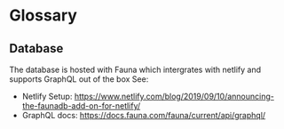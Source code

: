# Glossary

## Database

The database is hosted with Fauna which intergrates with netlify and supports GraphQL out of the box
See:

- Netlify Setup: https://www.netlify.com/blog/2019/09/10/announcing-the-faunadb-add-on-for-netlify/
- GraphQL docs: https://docs.fauna.com/fauna/current/api/graphql/
